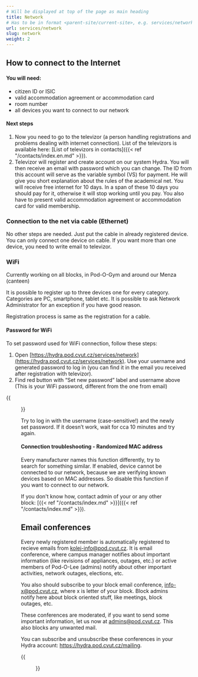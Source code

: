 ```yaml
---
# Will be displayed at top of the page as main heading
title: Network
# Has to be in format <parent-site/current-site>, e.g. services/network (notice missing slash at the beginning)
url: services/network
slug: network
weight: 2
---
```


## How to connect to the Internet

#### You will need:

- citizen ID or ISIC
- valid accommodation agreement or accommodation card
- room number
- all devices you want to connect to our network

#### Next steps

1. Now you need to go to the televizor (a person handling registrations and problems dealing with internet connection). List of the televizors is available here: [List of televizors in contacts]({{< ref "/contacts/index.en.md" >}}).
2. Televizor will register and create account on our system Hydra. You will then receive an email with password which you can change. The ID from this account will serve as the variable symbol (VS) for payment. He will give you short explanation about the rules of the academical net. You will receive free internet for 10 days. In a span of these 10 days you should pay for it, otherwise it will stop working until you pay. You also have to present valid accommodation agreement or accommodation card for valid membership.

### Connection to the net via cable (Ethernet)

No other steps are needed. Just put the cable in already registered device. You can only connect one device on cable. If you want more than one device, you need to write email to televizor.

### WiFi

Currently working on all blocks, in Pod-O-Gym and around our Menza (canteen)

It is possible to register up to three devices one for every category. Categories are PC, smartphone, tablet etc. It is possible to ask Network Administrator for an exception if you have good reason.

Registration process is same as the registration for a cable.

#### Password for WiFi

To set password used for WiFi connection, follow these steps:

1. Open [https://hydra.pod.cvut.cz/services/network](https://hydra.pod.cvut.cz/services/network). Use your username and generated password to log in (you can find it in the email you received after registration with televizor).
2. Find red button with “Set new password” label and username above (This is your WiFi password, different from the one from email)

{{<figure src="images/services/network/hydra_wifi_password.png" alt="WiFi password setup Hydra" imgop="rt_fit">}}

Try to log in with the username (case-sensitive!) and the newly set password. If it doesn’t work, wait for cca 10 minutes and try again.

#### Connection troubleshooting - Randomized MAC address

Every manufacturer names this function differently, try to search for something similar. If enabled, device cannot be connected to our network, because we are verifying known devices based on MAC addresses. So disable this function if you want to connect to our network.

If you don't know how, contact admin of your or any other block: [{{< ref "/contacts/index.md" >}}]({{< ref "/contacts/index.md" >}}).

## Email conferences

Every newly registered member is automatically registered to recieve emails from kolej-info@pod.cvut.cz. It is email conference, where campus manager notifies about important information (like revisions of appliances, outages, etc.) or active members of Pod-O-Lee (admins) notify about other important activities, network outages, elections, etc.

You also should subscribe to your block email conference, info-x@pod.cvut.cz, where x is letter of your block. Block admins notify here about block oriented stuff, like meetings, block outages, etc.

These conferences are moderated, if you want to send some important information, let us now at admins@pod.cvut.cz. This also blocks any unwanted mail.

You can subscribe and unsubscribe these conferences in your Hydra account: https://hydra.pod.cvut.cz/mailing.

{{<figure src="images/services/network/hydra_mailing.png" alt="Email conferences in Hydra" imgop="rt_fit">}}
